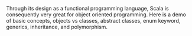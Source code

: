 Through its design as a functional programming language, Scala is consequently very great for object oriented programming. Here is a demo of basic concepts, objects vs classes, abstract classes, enum keyword, generics, inheritance, and polymorphism.
